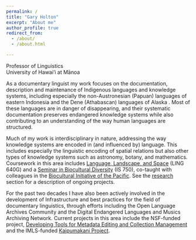 ```yaml
---
permalink: /
title: "Gary Holton"
excerpt: "About me"
author_profile: true
redirect_from:
  - /about/
  - /about.html

---
```


Professor of Linguistics<br>
University of Hawai‘i at Mānoa

As a documentary linguist my work focuses on the documentation, description and maintenance of Indigenous languages and knowledge systems, including especially the non-Austronesian (Papuan) languages of eastern Indonesia and the Dene (Athabascan) languages of Alaska . Most of these languages are in danger of disappearing, and their systematic documentation preserves endangered knowledge systems while also contributing to an understanding of the way human languages are structured.

Much of my work is interdisciplinary in nature, addressing the way knowledge systems are encoded in (and influenced by) language. This includes especially the linguistic encoding of spatial relations but also other types of knowledge systems such as astronomy, botany, and mathematics.  Coursework in this area includes [Language, Landscape, and Space](/teaching/2017-space/) (LING 640G) and a [Seminar in Biocultural Diversity](/teaching/2019-biocultural/) (IS 750), co-taught with colleagues in the [Biocultural Initiative of the Pacific](http://manoa.hawaii.edu/biocultural). See the [research](/research/) section for a description of ongoing projects.

For the past two decades I have also been actively involved in the development of Infrastructure and best practices for the field of documentary linguistics, through efforts including the Open Language Archives Community and the Digital Endangered Languages and Musics Archiving Network. Current projects in this area include the NSF-funded project, [Developing Tools for Metadata Editing and Collection Management](/research/meacom/) and the IMLS-funded [Kaipumakani Project](/research/kaipumakani/).
